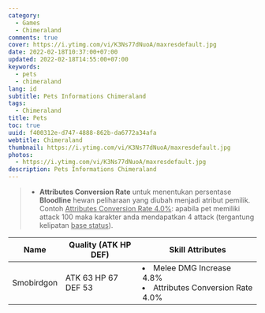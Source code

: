 ```yaml
---
category:
  - Games
  - Chimeraland
comments: true
cover: https://i.ytimg.com/vi/K3Ns77dNuoA/maxresdefault.jpg
date: 2022-02-18T10:37:00+07:00
updated: 2022-02-18T14:55:00+07:00
keywords:
  - pets
  - chimeraland
lang: id
subtitle: Pets Informations Chimeraland
tags:
  - Chimeraland
title: Pets
toc: true
uuid: f400312e-d747-4888-862b-da6772a34afa
webtitle: Chimeraland
thumbnail: https://i.ytimg.com/vi/K3Ns77dNuoA/maxresdefault.jpg
photos:
  - https://i.ytimg.com/vi/K3Ns77dNuoA/maxresdefault.jpg
description: Pets Informations Chimeraland
---
```


<blockquote>
  <ul>
    <li>
      <b>Attributes Conversion Rate</b> untuk menentukan persentase <b>Bloodline</b> hewan peliharaan yang diubah
      menjadi atribut pemilik. Contoh <u>Attributes Conversion Rate 4.0%</u>: apabila pet memiliki attack 100 maka
      karakter anda mendapatkan 4 attack (tergantung kelipatan <u>base status</u>).
    </li>
  </ul>
</blockquote>

<table id="pet-tree">
  <thead>
    <tr>
      <th>Name</th>
      <th>Quality (ATK HP DEF)</th>
      <th>Skill Attributes</th>
    </tr>
  </thead>
  <tbody>
    <tr>
      <td>Smobirdgon</td>
      <td>ATK 63 HP 67 DEF 53</td>
      <td>
        <li>Melee DMG Increase 4.8%</li>
        <li>Attributes Conversion Rate 4.0%</li>
      </td>
    </tr>
  </tbody>
</table>

<link rel="stylesheet" href="https://cdn.datatables.net/1.11.4/css/jquery.dataTables.min.css" />
<script src="https://code.jquery.com/jquery-3.5.1.js"></script>
<script src="https://cdn.datatables.net/1.11.4/js/jquery.dataTables.min.js"></script>

<script src='Pets/script.js'></script>
<link rel="stylesheet" href="Pets/style.css" />